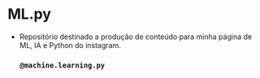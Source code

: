 # ML.py

- Repositório destinado a produção de conteúdo para minha página de ML, IA e Python do instagram. 
  ### `@machine.learning.py`
